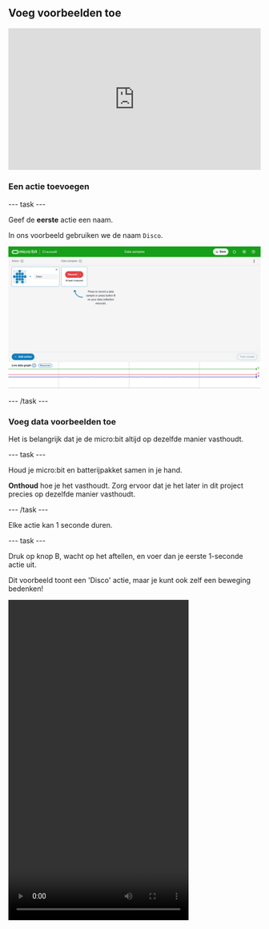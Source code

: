 ## Voeg voorbeelden toe

<html>
  <div style="position: relative; overflow: hidden; padding-top: 56.25%;">
    <iframe style="position: absolute; top: 0; left: 0; right: 0; width: 100%; height: 100%; border: none;" src="https://www.youtube.com/embed/wCOEoAI2X28?rel=0&cc_load_policy=1" allowfullscreen allow="accelerometer; autoplay; clipboard-write; encrypted-media; gyroscope; picture-in-picture; web-share"></iframe>
  </div>
</html>

### Een actie toevoegen

\--- task ---

Geef de **eerste** actie een naam.

In ons voorbeeld gebruiken we de naam `Disco`.

![Screenshot met de naam van een actie](images/action.png)

\--- /task ---

### Voeg data voorbeelden toe

Het is belangrijk dat je de micro:bit altijd op dezelfde manier vasthoudt.

\--- task ---

Houd je micro:bit en batterijpakket samen in je hand.

**Onthoud** hoe je het vasthoudt. Zorg ervoor dat je het later in dit project precies op dezelfde manier vasthoudt.

\--- /task ---

Elke actie kan 1 seconde duren.

\--- task ---

Druk op knop B, wacht op het aftellen, en voer dan je eerste 1-seconde actie uit.

Dit voorbeeld toont een 'Disco' actie, maar je kunt ook zelf een beweging bedenken!

<video width="360" height="640" controls>
  <source src="images/disco.mp4" type="video/mp4" alt="A video of young person recording samples of a dance move">
  
Je browser ondersteunt de video tag niet.
</video>

\--- /task ---

\--- task ---

Voeg meer voorbeelden van je eerste actie toe, totdat je tenminste **10 voorbeelden** hebt.

![Screenshot met 10 voorbeelden van een actie](images/disco10.png)

\--- /task ---

### Voeg een tweede actie toe

\--- task ---

Klik op de blauwe knop **+Add action**.

Geef de **tweede** actie een naam.

In ons voorbeeld gebruiken we de naam `Floss`.

\--- /task ---

\--- task ---

Voeg meer voorbeelden van je tweede actie toe, totdat je ten minste **10 voorbeelden** hebt.

Dit voorbeeld toont een 'Floss' actie, maar je kunt ook zelf een beweging bedenken!

<video width="360" height="640" controls>
  <source src="images/floss.mp4" type="video/mp4" alt="A video of young person recording samples of a dance move">
  
Je browser ondersteunt de video tag niet.
</video>

\--- /task ---
